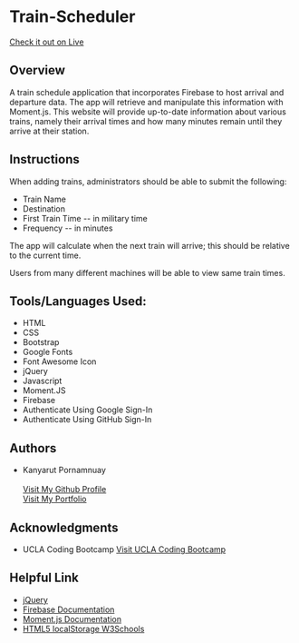 # Train-Scheduler
<a target="_blank" rel="nofollow" href="https://benbaba2525.github.io/Train-Scheduler/">Check it out on Live</a>

<h2 style ="border-bottom:1px;">Overview</h2>
A train schedule application that incorporates Firebase to host arrival and departure data. The app will retrieve and manipulate this information with Moment.js. This website will provide up-to-date information about various trains, namely their arrival times and how many minutes remain until they arrive at their station.

<h2 style ="border-bottom:1px;">Instructions</h2>

When adding trains, administrators should be able to submit the following:
- Train Name
- Destination
- First Train Time -- in military time
- Frequency -- in minutes

The app will calculate when the next train will arrive; this should be relative to the current time.

Users from many different machines will be able to view same train times.



<h2 style ="border-bottom:1px;">Tools/Languages Used:</h2>

<ul>
  <li>HTML</li>
  <li>CSS</li>
  <li>Bootstrap</li>
  <li>Google Fonts</li>
  <li>Font Awesome Icon</li>
  <li>jQuery</li>
  <li>Javascript</li>
  <li>Moment.JS</li>
  <li>Firebase</li>
  <li>Authenticate Using Google Sign-In</li>
  <li>Authenticate Using GitHub Sign-In</li>
  
</ul>

<h2 style ="border-bottom:1px;">Authors</h2>
<ul>
  <li>Kanyarut Pornamnuay</li>
  <br><a target="_blank" rel="nofollow" href="https://github.com/benbaba2525">Visit My Github Profile</a>
  <br><a target="_blank" rel="nofollow" href="https://benbaba2525.github.io/My-Portfolio/">Visit My Portfolio</a>
</ul>

<h2 style ="border-bottom:1px;">Acknowledgments</h2>
<ul>
  <li>UCLA Coding Bootcamp   <a target="_blank" rel="nofollow" href="https://bootcamp.uclaextension.edu/coding/">Visit UCLA Coding Bootcamp</a></li>
</ul>

<h2 style ="border-bottom:1px;">Helpful Link</h2>

<ul>
  <li><a target="_blank" rel="nofollow" href="https://api.jquery.com/">jQuery</a></li>
  <li><a target="_blank" rel="nofollow" href="https://firebase.google.com/">Firebase Documentation</a></li>
  <li><a target="_blank" rel="nofollow" href="https://momentjs.com/docs/">Moment.js Documentation</a></li>
   <li><a target="_blank" rel="nofollow" href="https://www.w3schools.com/html/html5_webstorage.asp">HTML5 localStorage W3Schools</a></li>
</ul>
